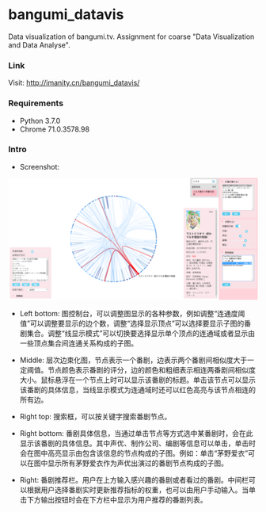 # bangumi_datavis
Data visualization of bangumi.tv.
Assignment for coarse "Data Visualization and Data Analyse".

### Link
Visit: http://imanity.cn/bangumi_datavis/

### Requirements
* Python 3.7.0
* Chrome 71.0.3578.98

### Intro
* Screenshot:
<img src="/gallary/screenshot.png" />

* Left bottom: 
图控制台，可以调整图显示的各种参数，例如调整“连通度阈值”可以调整要显示的边个数，调整“选择显示顶点”可以选择要显示子图的番剧集合。调整“线显示模式”可以切换要选择显示单个顶点的连通域或者显示由一些顶点集合间连通关系构成的子图。

* Middle:
层次边束化图，节点表示一个番剧，边表示两个番剧间相似度大于一定阈值。节点颜色表示番剧的评分，边的颜色和粗细表示相连两番剧间相似度大小。鼠标悬浮在一个节点上时可以显示该番剧的标题。单击该节点可以显示该番剧的具体信息，当线显示模式为连通域时还可以红色高亮与该节点相连的所有边。

* Right top:
搜索框，可以按关键字搜索番剧节点。

* Right bottom:
番剧具体信息，当通过单击节点等方式选中某番剧时，会在此显示该番剧的具体信息。其中声优、制作公司、编剧等信息可以单击，单击时会在图中高亮显示由包含该信息的节点构成的子图。例如：单击“茅野爱衣”可以在图中显示所有茅野爱衣作为声优出演过的番剧节点构成的子图。

* Right:
番剧推荐栏。用户在上方输入感兴趣的番剧或者看过的番剧。中间栏可以根据用户选择番剧实时更新推荐指标的权重，也可以由用户手动输入。当单击下方输出按钮时会在下方栏中显示为用户推荐的番剧列表。
